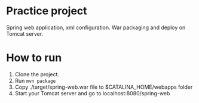 # Practice project
Spring web application, xml configuration. War packaging and deploy on Tomcat server.
# How to run
1) Clone the project.
2) Run ```mvn package```
3) Copy ./target/spring-web.war file to $CATALINA_HOME/webapps folder
4) Start your Tomcat server and go to localhost:8080/spring-web
